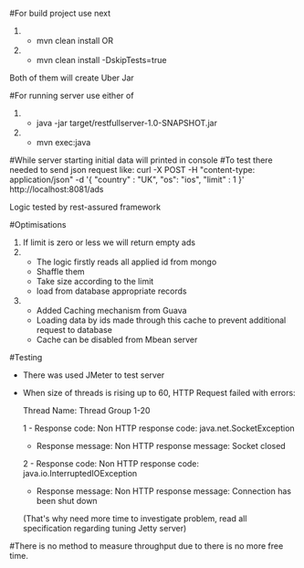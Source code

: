 #For build project use next
1) - mvn clean install
    OR
2) - mvn clean install -DskipTests=true

Both of them will create Uber Jar

#For running server use either of
1) - java -jar target/restfullserver-1.0-SNAPSHOT.jar

2) - mvn exec:java

#While server starting initial data will printed in console
#To test there needed to send json request like:
curl -X POST -H "content-type: application/json" -d '{ "country" : "UK", "os": "ios", "limit" : 1 }' http://localhost:8081/ads

Logic tested by rest-assured framework

#Optimisations
1) If limit is zero or less we will return empty ads
2) - The logic firstly reads all applied id from mongo
   - Shaffle them
   - Take size according to the limit
   - load from database appropriate records
3) - Added Caching mechanism from Guava
   - Loading data by ids made through this cache to prevent additional request to database
   - Cache can be disabled from Mbean server

#Testing
- There was used JMeter to test server
- When size of threads is rising up to 60, HTTP Request failed with errors:

  Thread Name: Thread Group 1-20

  1 - Response code: Non HTTP response code: java.net.SocketException
    - Response message: Non HTTP response message: Socket closed

  2 - Response code: Non HTTP response code: java.io.InterruptedIOException
    - Response message: Non HTTP response message: Connection has been shut down

    (That's why need more time to investigate problem, read all specification regarding tuning Jetty server)

#There is no method to measure throughput due to there is no more free time.



